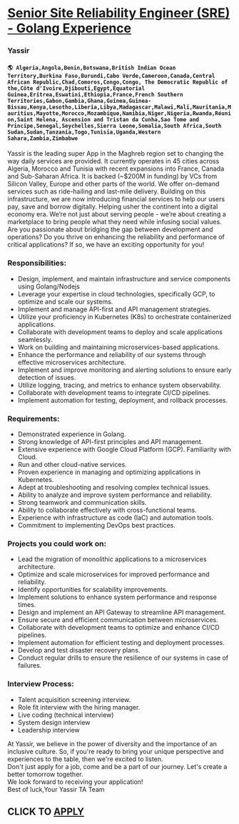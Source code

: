 # [Senior Site Reliability Engineer (SRE) - Golang Experience](https://www.remotewlb.com/apply/senior-site-reliability-engineer-sre-golang-experience-77252)  
### Yassir  
#### `🌎 Algeria,Angola,Benin,Botswana,British Indian Ocean Territory,Burkina Faso,Burundi,Cabo Verde,Cameroon,Canada,Central African Republic,Chad,Comoros,Congo,Congo, The Democratic Republic of the,Côte d'Ivoire,Djibouti,Egypt,Equatorial Guinea,Eritrea,Eswatini,Ethiopia,France,French Southern Territories,Gabon,Gambia,Ghana,Guinea,Guinea-Bissau,Kenya,Lesotho,Liberia,Libya,Madagascar,Malawi,Mali,Mauritania,Mauritius,Mayotte,Morocco,Mozambique,Namibia,Niger,Nigeria,Rwanda,Réunion,Saint Helena, Ascension and Tristan da Cunha,Sao Tome and Principe,Senegal,Seychelles,Sierra Leone,Somalia,South Africa,South Sudan,Sudan,Tanzania,Togo,Tunisia,Uganda,Western Sahara,Zambia,Zimbabwe`  
Yassir is the leading super App in the Maghreb region set to changing the way daily services are provided. It currently operates in 45 cities across Algeria, Morocco and Tunisia with recent expansions into France, Canada and Sub-Saharan Africa. It is backed (~$200M in funding) by VCs from Silicon Valley, Europe and other parts of the world. We offer on-demand services such as ride-hailing and last-mile delivery. Building on this infrastructure, we are now introducing financial services to help our users pay, save and borrow digitally. Helping usher the continent into a digital economy era. We’re not just about serving people - we’re about creating a marketplace to bring people what they need while infusing social values.  
Are you passionate about bridging the gap between development and operations? Do you thrive on enhancing the reliability and performance of critical applications? If so, we have an exciting opportunity for you!

### Responsibilities:

  * Design, implement, and maintain infrastructure and service components using Golang/Nodejs
  * Leverage your expertise in cloud technologies, specifically GCP, to optimize and scale our systems.
  * Implement and manage API-first and API management strategies.
  * Utilize your proficiency in Kubernetes (K8s) to orchestrate containerized applications.
  * Collaborate with development teams to deploy and scale applications seamlessly.
  * Work on building and maintaining microservices-based applications.
  * Enhance the performance and reliability of our systems through effective microservices architecture.
  * Implement and improve monitoring and alerting solutions to ensure early detection of issues.
  * Utilize logging, tracing, and metrics to enhance system observability.
  * Collaborate with development teams to integrate CI/CD pipelines.
  * Implement automation for testing, deployment, and rollback processes.

### Requirements:

  * Demonstrated experience in Golang.
  * Strong knowledge of API-first principles and API management.
  * Extensive experience with Google Cloud Platform (GCP). Familiarity with Cloud.
  * Run and other cloud-native services.
  * Proven experience in managing and optimizing applications in Kubernetes.
  * Adept at troubleshooting and resolving complex technical issues.
  * Ability to analyze and improve system performance and reliability.
  * Strong teamwork and communication skills.
  * Ability to collaborate effectively with cross-functional teams.
  * Experience with infrastructure as code (IaC) and automation tools.
  * Commitment to implementing DevOps best practices.

### Projects you could work on:

  * Lead the migration of monolithic applications to a microservices architecture.
  * Optimize and scale microservices for improved performance and reliability.
  * Identify opportunities for scalability improvements.
  * Implement solutions to enhance system performance and response times.
  * Design and implement an API Gateway to streamline API management.
  * Ensure secure and efficient communication between microservices.
  * Collaborate with development teams to optimize and enhance CI/CD pipelines.
  * Implement automation for efficient testing and deployment processes.
  * Develop and test disaster recovery plans.
  * Conduct regular drills to ensure the resilience of our systems in case of failures.

### Interview Process:

  * Talent acquisition screening interview.
  * Role fit interview with the hiring manager.
  * Live coding (technical interview)
  * System design interview
  * Leadership interview

At Yassir, we believe in the power of diversity and the importance of an inclusive culture. So, if you're ready to bring your unique perspective and experiences to the table, then we're excited to listen.  
Don't just apply for a job, come and be a part of our journey. Let's create a better tomorrow together.  
We look forward to receiving your application!  
Best of luck,Your Yassir TA Team  
  
  
## CLICK TO [APPLY](https://www.remotewlb.com/apply/senior-site-reliability-engineer-sre-golang-experience-77252)


